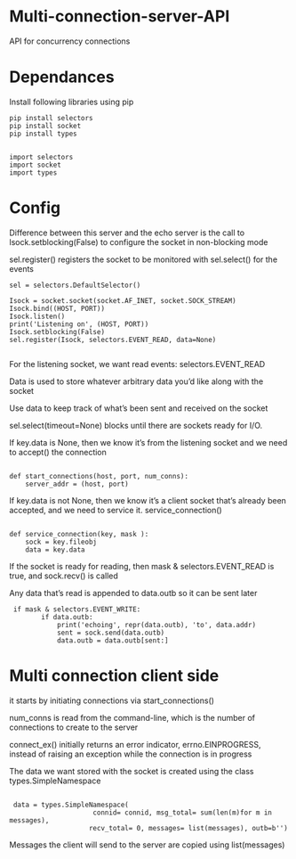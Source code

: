 # Multi-connection-server-API
API for concurrency connections

# Dependances

Install following libraries using pip
```
pip install selectors
pip install socket
pip install types


import selectors
import socket
import types
```
# Config


Difference between this server and the echo server is the call to lsock.setblocking(False) to configure the socket in non-blocking mode

sel.register() registers the socket to be monitored with sel.select() for the events 

 ```
 sel = selectors.DefaultSelector()

Isock = socket.socket(socket.AF_INET, socket.SOCK_STREAM)
Isock.bind((HOST, PORT))
Isock.listen()
print('Listening on', (HOST, PORT))
Isock.setblocking(False)
sel.register(Isock, selectors.EVENT_READ, data=None)

 
 ```

For the listening socket, we want read events: selectors.EVENT_READ

Data is used to store whatever arbitrary data you’d like along with the socket

Use data to keep track of what’s been sent and received on the socket

sel.select(timeout=None) blocks until there are sockets ready for I/O.

If key.data is None, then we know it’s from the listening socket and we need to accept() the connection

```

def start_connections(host, port, num_conns):
    server_addr = (host, port)
```

If key.data is not None, then we know it’s a client socket that’s already been accepted, and we need to service it. service_connection()

```

def service_connection(key, mask ):
    sock = key.fileobj
    data = key.data

```

If the socket is ready for reading, then mask & selectors.EVENT_READ is true, and sock.recv() is called

Any data that’s read is appended to data.outb so it can be sent later

```
 if mask & selectors.EVENT_WRITE:
        if data.outb:
            print('echoing', repr(data.outb), 'to', data.addr)
            sent = sock.send(data.outb)
            data.outb = data.outb[sent:]
```


# Multi connection client side

 it starts by initiating connections via start_connections()
 
 num_conns is read from the command-line, which is the number of connections to create to the server
 
 connect_ex() initially returns an error indicator, errno.EINPROGRESS, instead of raising an exception while the connection is in progress
 
 The data we want stored with the socket is created using the class types.SimpleNamespace
 
 ```
 
  data = types.SimpleNamespace(
                      connid= connid, msg_total= sum(len(m)for m in messages),
                     recv_total= 0, messages= list(messages), outb=b'')
 ```
 
 Messages the client will send to the server are copied using list(messages)
  
